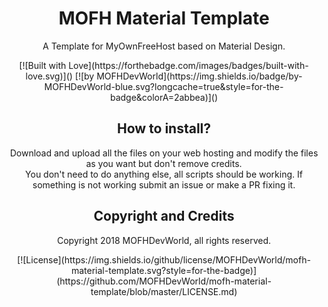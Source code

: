 <div align="center">

# MOFH Material Template
A Template for MyOwnFreeHost based on Material Design.

<p>
[![Built with Love](https://forthebadge.com/images/badges/built-with-love.svg)]() [![by MOFHDevWorld](https://img.shields.io/badge/by-MOFHDevWorld-blue.svg?longcache=true&style=for-the-badge&colorA=2abbea)]()
</p> 


## How to install?
Download and upload all the files on your web hosting and modify the files as you want but don't remove credits.  
You don't need to do anything else, all scripts should be working. If something is not working submit an issue or make a PR fixing it.


## Copyright and Credits
Copyright 2018 MOFHDevWorld, all rights reserved.
  <p>
[![License](https://img.shields.io/github/license/MOFHDevWorld/mofh-material-template.svg?style=for-the-badge)](https://github.com/MOFHDevWorld/mofh-material-template/blob/master/LICENSE.md)
  </p>
